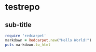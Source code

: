 # testrepo

## sub-title

```ruby
require 'redcarpet'
markdown = Redcarpet.new("Hello World!")
puts markdown.to_html
```
